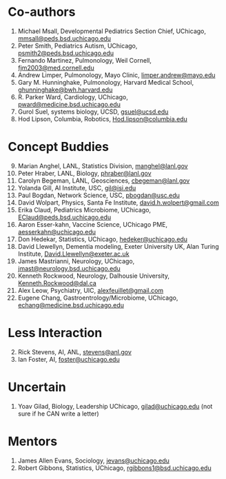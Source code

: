 # Co-authors
1. Michael Msall, Developmental Pediatrics Section Chief, UChicago, mmsall@peds.bsd.uchicago.edu 
2. Peter Smith, Pediatrics Autism, UChicago, psmith2@peds.bsd.uchicago.edu 
3. Fernando Martinez, Pulmonology, Weil Cornell, fjm2003@med.cornell.edu 
4. Andrew Limper, Pulmonology, Mayo Clinic, limper.andrew@mayo.edu 
5. Gary M. Hunninghake, Pulmonology, Harvard Medical School, ghunninghake@bwh.harvard.edu 
6. R. Parker Ward, Cardiology, UChicago, pward@medicine.bsd.uchicago.edu 
7. Gurol Suel, systems biology, UCSD, gsuel@ucsd.edu 
8. Hod Lipson, Columbia, Robotics, Hod.lipson@columbia.edu

# Concept Buddies
9. Marian Anghel, LANL, Statistics Division, manghel@lanl.gov 
10. Peter Hraber, LANL, Biology, phraber@lanl.gov 
11. Carolyn Begeman, LANL, Geosciences, cbegeman@lanl.gov 
12. Yolanda Gill, AI Institute, USC, gil@isi.edu 
13. Paul Bogdan, Network Science, USC, pbogdan@usc.edu 
14. David Wolpart, Physics, Santa Fe Institute, david.h.wolpert@gmail.com
15. Erika Claud, Pediatrics Microbiome, UChicago, EClaud@peds.bsd.uchicago.edu 
16. Aaron Esser-kahn, Vaccine Science, UChicago PME, aesserkahn@uchicago.edu 
17. Don Hedekar, Statistics, UChicago, hedeker@uchicago.edu 
18. David Llewellyn, Dementia modeling, Exeter University UK, Alan Turing Institute, David.Llewellyn@exeter.ac.uk
19. James Mastrianni, Neurology, UChicago, jmast@neurology.bsd.uchicago.edu 
20. Kenneth Rockwood, Neurology, Dalhousie University, Kenneth.Rockwood@dal.ca 
21. Alex Leow, Psychiatry, UIC, alexfeuillet@gmail.com
22. Eugene Chang, Gastroentrology/Microbiome, UChicago, echang@medicine.bsd.uchicago.edu 

# Less Interaction
2. Rick Stevens, AI, ANL, stevens@anl.gov 
3. Ian Foster, AI, foster@uchicago.edu 

# Uncertain

1. Yoav Gilad, Biology, Leadership UChicago, gilad@uchicago.edu  (not sure if he CAN write a letter)


# Mentors
1. James Allen Evans, Sociology, jevans@uchicago.edu
23. Robert Gibbons, Statistics, UChicago, rgibbons1@bsd.uchicago.edu 